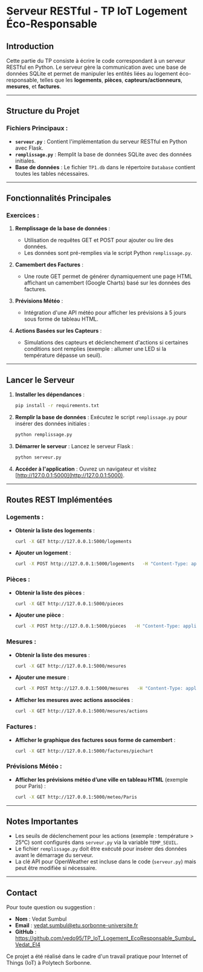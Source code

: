 
# Serveur RESTful - TP IoT Logement Éco-Responsable

## Introduction
Cette partie du TP consiste à écrire le code correspondant à un serveur RESTful en Python. Le serveur gère la communication avec une base de données SQLite et permet de manipuler les entités liées au logement éco-responsable, telles que les **logements**, **pièces**, **capteurs/actionneurs**, **mesures**, et **factures**.

---

## Structure du Projet
### Fichiers Principaux :
- **`serveur.py`** : Contient l'implémentation du serveur RESTful en Python avec Flask.
- **`remplissage.py`** : Remplit la base de données SQLite avec des données initiales.
- **Base de données** : Le fichier `TP1.db` dans le répertoire `Database` contient toutes les tables nécessaires.

---

## Fonctionnalités Principales
### Exercices :
1. **Remplissage de la base de données** :
   - Utilisation de requêtes GET et POST pour ajouter ou lire des données.
   - Les données sont pré-remplies via le script Python `remplissage.py`.

2. **Camembert des Factures** :
   - Une route GET permet de générer dynamiquement une page HTML affichant un camembert (Google Charts) basé sur les données des factures.

3. **Prévisions Météo** :
   - Intégration d'une API météo pour afficher les prévisions à 5 jours sous forme de tableau HTML.

4. **Actions Basées sur les Capteurs** :
   - Simulations des capteurs et déclenchement d'actions si certaines conditions sont remplies (exemple : allumer une LED si la température dépasse un seuil).

---

## Lancer le Serveur

1. **Installer les dépendances** :
   ```bash
   pip install -r requirements.txt
   ```

2. **Remplir la base de données** :
   Exécutez le script `remplissage.py` pour insérer des données initiales :
   ```bash
   python remplissage.py
   ```

3. **Démarrer le serveur** :
   Lancez le serveur Flask :
   ```bash
   python serveur.py
   ```

4. **Accéder à l'application** :
   Ouvrez un navigateur et visitez [http://127.0.0.1:5000](http://127.0.0.1:5000).

---

## Routes REST Implémentées

### Logements :
- **Obtenir la liste des logements** :
  ```bash
  curl -X GET http://127.0.0.1:5000/logements
  ```
- **Ajouter un logement** :
  ```bash
  curl -X POST http://127.0.0.1:5000/logements   -H "Content-Type: application/json"   -d '{"adresse": "123 Rue Verte", "numero_telephone": "0123456789", "adresse_ip": "192.168.0.1"}'
  ```

### Pièces :
- **Obtenir la liste des pièces** :
  ```bash
  curl -X GET http://127.0.0.1:5000/pieces
  ```
- **Ajouter une pièce** :
  ```bash
  curl -X POST http://127.0.0.1:5000/pieces   -H "Content-Type: application/json"   -d '{"nom_piece": "Salon", "x_coord": 5, "y_coord": 3, "z_coord": 2, "id_logement": 1}'
  ```

### Mesures :
- **Obtenir la liste des mesures** :
  ```bash
  curl -X GET http://127.0.0.1:5000/mesures
  ```
- **Ajouter une mesure** :
  ```bash
  curl -X POST http://127.0.0.1:5000/mesures   -H "Content-Type: application/json"   -d '{"id_capt_act": 1, "valeur": 30.5}'
  ```
- **Afficher les mesures avec actions associées** :
  ```bash
  curl -X GET http://127.0.0.1:5000/mesures/actions
  ```

### Factures :
- **Afficher le graphique des factures sous forme de camembert** :
  ```bash
  curl -X GET http://127.0.0.1:5000/factures/piechart
  ```

### Prévisions Météo :
- **Afficher les prévisions météo d’une ville en tableau HTML** (exemple pour Paris) :
  ```bash
  curl -X GET http://127.0.0.1:5000/meteo/Paris
  ```

---

## Notes Importantes
- Les seuils de déclenchement pour les actions (exemple : température > 25°C) sont configurés dans `serveur.py` via la variable `TEMP_SEUIL`.
- Le fichier `remplissage.py` doit être exécuté pour insérer des données avant le démarrage du serveur.
- La clé API pour OpenWeather est incluse dans le code (`serveur.py`) mais peut être modifiée si nécessaire.

---
## Contact

Pour toute question ou suggestion :  
- **Nom** : Vedat Sumbul
- **Email** : vedat.sumbul@etu.sorbonne-universite.fr  
- **GitHub** : https://github.com/vedo95/TP_IoT_Logement_EcoResponsable_Sumbul_Vedat_EI4

Ce projet a été réalisé dans le cadre d'un travail pratique pour  Internet of Things (IoT) à Polytech Sorbonne.
